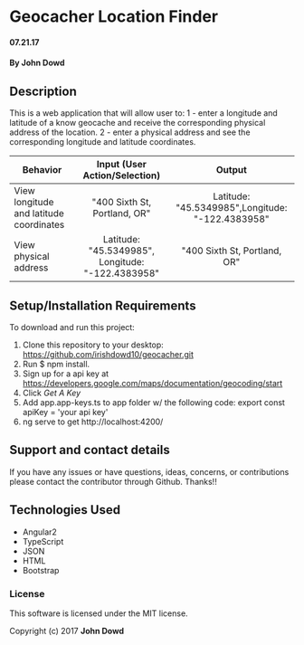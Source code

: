 # Geocacher Location Finder

#### 07.21.17

#### **By John Dowd**

## Description

This is a web application that will allow user to: 1 -  enter a longitude and latitude of a know geocache and receive the corresponding physical address of the location. 2 - enter a physical address and see the corresponding longitude and latitude coordinates.

|Behavior| Input (User Action/Selection) |Output|
|---|:---:|:---:|
|View longitude and latitude coordinates|"400 Sixth St, Portland, OR"| Latitude: "45.5349985",Longitude: "-122.4383958" |
|View physical address|Latitude: "45.5349985", Longitude: "-122.4383958"| "400 Sixth St, Portland, OR" |

## Setup/Installation Requirements

To download and run this project:
1. Clone this repository to your desktop: https://github.com/irishdowd10/geocacher.git
2. Run $ npm install.
3. Sign up for a api key at https://developers.google.com/maps/documentation/geocoding/start
4. Click _Get A Key_
5. Add app.app-keys.ts to app folder w/ the following code: export const apiKey = 'your api key'
6. ng serve to get http://localhost:4200/

## Support and contact details

If you have any issues or have questions, ideas, concerns, or contributions please contact the contributor through Github.  Thanks!!

## Technologies Used

* Angular2
* TypeScript
* JSON
* HTML
* Bootstrap

### License
This software is licensed under the MIT license.

Copyright (c) 2017 **John Dowd**
